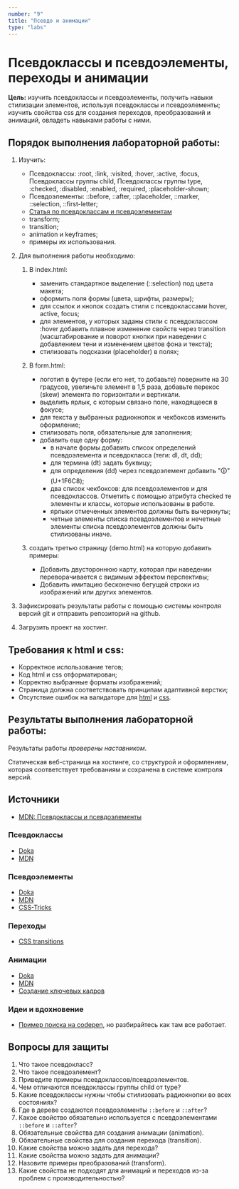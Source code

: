 ```yaml
---
number: "9"
title: "Псевдо и анимации"
type: "labs"
---
```


# Псевдоклассы и псевдоэлементы, переходы и анимации

**Цель:** изучить псевдоклассы и псевдоэлементы, получить навыки стилизации элементов, используя псевдоклассы и псевдоэлементы; изучить свойства css для создания переходов, преобразований и анимаций, овладеть навыками работы с ними.

## Порядок выполнения лабораторной работы:

1. Изучить:
    - Псевдоклассы: :root, :link, :visited, :hover, :active, :focus, Псевдоклассы группы child, Псевдоклассы группы type, :checked, :disabled, :enabled, :required, :placeholder-shown;
    - Псевдоэлементы: ::before, ::after, ::placeholder, ::marker, ::selection, ::first-letter;
    - [Статья по псевдоклассам и псевдоэлементам](/useful/pseudo)
    - transform;
    - transition;
    - animation и keyframes;
    - примеры их использования.
1. Для выполнения работы необходимо:

    1. В index.html:

        - заменить стандартное выделение (::selection) под цвета макета;
        - оформить поля формы (цвета, шрифты, размеры);
        - для ссылок и кнопок создать стили с псевдоклассами hover, active, focus;
        - для элементов, у которых заданы стили с псевдоклассом :hover добавить плавное изменение свойств через transition (масштабирование и поворот кнопки при наведении с добавлением тени и изменением цветов фона и текста);
        - стилизовать подсказки (placeholder) в полях;

    1. В form.html:

        - логотип в футере (если его нет, то добавьте) поверните на 30 градусов, увеличьте элемент в 1,5 раза, добавьте перекос (skew) элемента по горизонтали и вертикали.
        - выделить ярлык, с которым связано поле, находящееся в фокусе;
        - для текста у выбранных радиокнопок и чекбоксов изменить оформление;
        - стилизовать поля, обязательные для заполнения;
        - добавить еще одну форму:
            - в начале формы добавить список определений псевдоэлемента и псевдокласса (теги: dl, dt, dd);
            - для термина (dt) задать буквицу;
            - для определения (dd) через псевдоэлемент добавить "🛈" (U+1F6C8);
            - два список чекбоксов: для псевдоэлементов и для псевдоклассов. Отметить с помощью атрибута checked те элементы и классы, которые использованы в работе.
            - ярлыки отмеченных элементов должны быть вычеркнуты;
            - четные элементы списка псевдоэлементов и нечетные элементы списка псевдоэлементов должны быть стилизованы иначе.

    1. создать третью страницу (demo.html) на которую добавить примеры:

        - Добавить двустороннюю карту, которая при наведении переворачивается с видимым эффектом перспективы;
        - Добавить имитацию бесконечно бегущей строки из изображений или других элементов.

1. Зафиксировать результаты работы с помощью системы контроля версий git и отправить репозиторий на github.
1. Загрузить проект на хостинг.

## Требования к html и css:

- Корректное использование тегов;
- Код html и css отформатирован;
- Корректно выбранные форматы изображений;
- Страница должна соответствовать принципам адаптивной верстки;
- Отсутствие ошибок на валидаторе для [html](https://validator.w3.org/) и [css](https://jigsaw.w3.org/css-validator/).

## Результаты выполнения лабораторной работы:

Результаты работы _проверены наставником_.

Статическая веб-страница на хостинге, со структурой и оформлением, которая соответствует требованиям и сохранена в системе контроля версий.

## Источники

- [MDN: Псевдоклассы и псевдоэлементы](https://developer.mozilla.org/ru/docs/Learn/CSS/Building_blocks/Selectors/Pseudo-classes_and_pseudo-elements)

### Псевдоклассы

- [Doka](https://doka.guide/css/pseudoclasses/)
- [MDN](https://developer.mozilla.org/ru/docs/Web/CSS/Pseudo-classes)

### Псевдоэлементы

- [Doka](https://doka.guide/css/pseudoelements/)
- [MDN](https://developer.mozilla.org/ru/docs/Web/CSS/Pseudo-elements)
- [CSS-Tricks](https://css-tricks.com/pseudo-element-roundup/)

### Переходы

- [CSS transitions](https://www.joshwcomeau.com/animation/css-transitions/)

### Анимации

- [Doka](https://doka.guide/css/animation/)
- [MDN](https://developer.mozilla.org/ru/docs/Web/CSS/animation)
- [Создание ключевых кадров](https://keyframes.app/animate/)

### Идеи и вдохновение

- [Пример поиска на codepen](https://codepen.io/search/pens?q=marquee), но разбирайтесь как там все работает.

## Вопросы для защиты

1. Что такое псевдокласс?
1. Что такое псевдоэлемент?
1. Приведите примеры псевдоклассов/псевдоэлементов.
1. Чем отличаются псевдоклассы группы child от type?
1. Какие псевдоклассы нужны чтобы стилизовать радиокнопки во всех состояниях?
1. Где в дереве создаются псевдоэлементы `::before` и `::after`?
1. Какое свойство обязательно используется с псевдоэлементами `::before` и `::after`?
1. Обязательные свойства для создания анимации (animation).
1. Обязательные свойства для создания перехода (transition).
1. Какие свойства можно задать для перехода?
1. Какие свойства можно задать для анимации?
1. Назовите примеры преобразований (transform).
1. Какие свойства не подходят для анимаций и переходов из-за проблем с производительностью?
